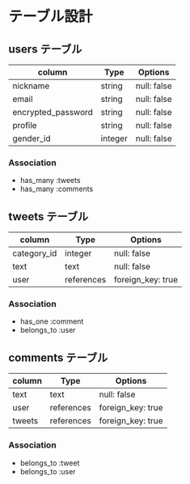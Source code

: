 # テーブル設計

## users テーブル

| column             | Type  | Options      |
| -------------------|--------|-------------|
| nickname           | string | null: false |
| email              | string | null: false |
| encrypted_password | string | null: false |
| profile            | string | null: false |
| gender_id          | integer | null: false |

### Association

- has_many :tweets
- has_many :comments

## tweets テーブル

| column　    | Type               | Options    |
| -----------|--------------------|-------------|
| category_id| integer            | null: false |
| text       | text               | null: false |
| user       | references   | foreign_key: true |

### Association

- has_one :comment
- belongs_to :user

## comments テーブル

| column   | Type     | Options             |
| ----------|-----------|--------------------|
| text      | text       | null: false       |
| user      | references | foreign_key: true |
| tweets    | references | foreign_key: true |

### Association

- belongs_to :tweet
- belongs_to :user
